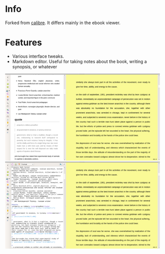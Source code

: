 # Info
Forked from [calibre](https://github.com/kovidgoyal/calibre). It differs mainly in the ebook viewer.

# Features
- Various interface tweaks.
- Markdown editor. Useful for taking notes about the book, writing a synopsis, or whatever

![Alt text](/calibre/gui2/viewer/image/screenshot/synopsis_preview.png?raw=true "screenshot synopsis preview")
![Alt text](/calibre/gui2/viewer/image/screenshot/synopsis_edit.png?raw=true "screenshot synopsis edit")